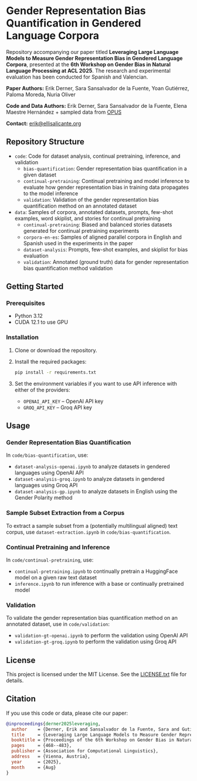 # Gender Representation Bias Quantification in Gendered Language Corpora

Repository accompanying our paper titled **Leveraging Large Language Models to Measure Gender Representation Bias in Gendered Language Corpora**, presented at the **6th Workshop on Gender Bias in Natural Language Processing at ACL 2025**. The research and experimental evaluation has been conducted for Spanish and Valencian.

**Paper Authors:** Erik Derner, Sara Sansalvador de la Fuente, Yoan Gutiérrez, Paloma Moreda, Nuria Oliver

**Code and Data Authors:** Erik Derner, Sara Sansalvador de la Fuente, Elena Maestre Hernández + sampled data from [OPUS](https://opus.nlpl.eu/)

**Contact:** erik@ellisalicante.org

## Repository Structure

- `code`: Code for dataset analysis, continual pretraining, inference, and validation
  - `bias-quantification`: Gender representation bias quantification in a given dataset
  - `continual-pretraining`: Continual pretraining and model inference to evaluate how gender representation bias in training data propagates to the model inference
  - `validation`: Validation of the gender representation bias quantification method on an annotated dataset
- `data`: Samples of corpora, annotated datasets, prompts, few-shot examples, word skiplist, and stories for continual pretraining
  - `continual-pretraining`: Biased and balanced stories datasets generated for continual pretraining experiments
  - `corpora-en-es`: Samples of aligned parallel corpora in English and Spanish used in the experiments in the paper
  - `dataset-analysis`: Prompts, few-shot examples, and skiplist for bias evaluation
  - `validation`: Annotated (ground truth) data for gender representation bias quantification method validation

## Getting Started

### Prerequisites

- Python 3.12
- CUDA 12.1 to use GPU

### Installation

1. Clone or download the repository.

2. Install the required packages:
    ```bash
    pip install -r requirements.txt
    ```

3. Set the environment variables if you want to use API inference with either of the providers:
    - `OPENAI_API_KEY` – OpenAI API key
    - `GROQ_API_KEY` – Groq API key

## Usage

### Gender Representation Bias Quantification

In `code/bias-quantification`, use:
- `dataset-analysis-openai.ipynb` to analyze datasets in gendered languages using OpenAI API
- `dataset-analysis-groq.ipynb` to analyze datasets in gendered languages using Groq API
- `dataset-analysis-gp.ipynb` to analyze datasets in English using the Gender Polarity method

### Sample Subset Extraction from a Corpus

To extract a sample subset from a (potentially multilingual aligned) text corpus, use `dataset-extraction.ipynb` in `code/bias-quantification`.

### Continual Pretraining and Inference

In `code/continual-pretraining`, use:
- `continual-pretraining.ipynb` to continually pretrain a HuggingFace model on a given raw text dataset
- `inference.ipynb` to run inference with a base or continually pretrained model

### Validation

To validate the gender representation bias quantification method on an annotated dataset, use in `code/validation`:
-  `validation-gt-openai.ipynb` to perform the validation using OpenAI API
-  `validation-gt-groq.ipynb` to perform the validation using Groq API

## License

This project is licensed under the MIT License. See the [LICENSE.txt](LICENSE.txt) file for details.

## Citation

If you use this code or data, please cite our paper:

```bibtex
@inproceedings{derner2025leveraging,
  author    = {Derner, Erik and Sansalvador de la Fuente, Sara and Guti{\'e}rrez, Yoan and Moreda, Paloma and Oliver, Nuria},
  title     = {Leveraging Large Language Models to Measure Gender Representation Bias in Gendered Language Corpora},
  booktitle = {Proceedings of the 6th Workshop on Gender Bias in Natural Language Processing (GeBNLP)},
  pages     = {468--483},
  publisher = {Association for Computational Linguistics},
  address   = {Vienna, Austria},
  year      = {2025},
  month     = {Aug}
}
```
